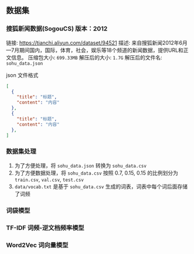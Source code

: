 ## 数据集

### 搜狐新闻数据(SogouCS) 版本：2012
链接: https://tianchi.aliyun.com/dataset/94521
描述: 来自搜狐新闻2012年6月—7月期间国内，国际，体育，社会，娱乐等18个频道的新闻数据，提供URL和正文信息。
压缩包大小: `699.33MB`
解压后的大小: `1.7G`
解压后的文件名: `sohu_data.json`

json 文件格式
```json
[
  {
    "title": "标题",
    "content": "内容"
  },
  {
    "title": "标题",
    "content": "内容"
  },
]
```

### 数据集处理
1. 为了方便处理，将 `sohu_data.json` 转换为 `sohu_data.csv`
2. 为了方便数据处理，将 `sohu_data.csv` 按照 0.7, 0.15, 0.15 的比例划分为 `train.csv`, `val.csv`, `test.csv`
3. `data/vocab.txt` 是基于 `sohu_data.csv` 生成的词表，词表中每个词后面存储了词频

### 词袋模型

### TF-IDF 词频-逆文档频率模型

### Word2Vec 词向量模型